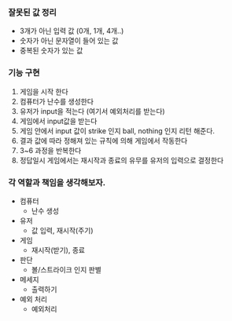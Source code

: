 ### 잘못된 값 정리
- 3개가 아닌 입력 값 (0개, 1개, 4개..)
- 숫자가 아닌 문자열이 들어 있는 값
- 중복된 숫자가 있는 값

### 기능 구현

1. 게임을 시작 한다
2. 컴퓨터가 난수를 생성한다
3. 유저가 input을 적는다 (여기서 예외처리를 받는다)
4. 게임에서 input값을 받는다
5. 게임 안에서 input 값이 strike 인지 ball, nothing 인지 리턴 해준다.
6. 결과 값에 따라 정해져 있는 규칙에 의해 게임에서 작동한다
7. 3~6 과정을 반복한다
8. 정답일시 게임에서는 재시작과 종료의 유무를 유저의 입력으로 결정한다


### 각 역할과 책임을 생각해보자.

- 컴퓨터
  - 난수 생성
- 유저
  - 값 입력, 재시작(주기)
- 게임
  - 재시작(받기), 종료
- 판단
  - 볼/스트라이크 인지 판별
- 메세지
  - 출력하기
- 예외 처리
  - 예외처리



